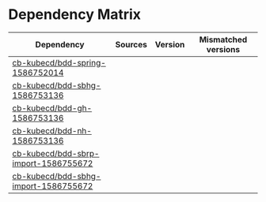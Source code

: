 # Dependency Matrix

Dependency | Sources | Version | Mismatched versions
---------- | ------- | ------- | -------------------
[cb-kubecd/bdd-spring-1586752014](https://github.com/cb-kubecd/bdd-spring-1586752014.git) |  | []() | 
[cb-kubecd/bdd-sbhg-1586753136](https://github.com/cb-kubecd/bdd-sbhg-1586753136.git) |  | []() | 
[cb-kubecd/bdd-gh-1586753136](https://github.com/cb-kubecd/bdd-gh-1586753136.git) |  | []() | 
[cb-kubecd/bdd-nh-1586753136](https://github.com/cb-kubecd/bdd-nh-1586753136.git) |  | []() | 
[cb-kubecd/bdd-sbrp-import-1586755672](https://github.com/cb-kubecd/bdd-sbrp-import-1586755672.git) |  | []() | 
[cb-kubecd/bdd-sbhg-import-1586755672](https://github.com/cb-kubecd/bdd-sbhg-import-1586755672.git) |  | []() | 
